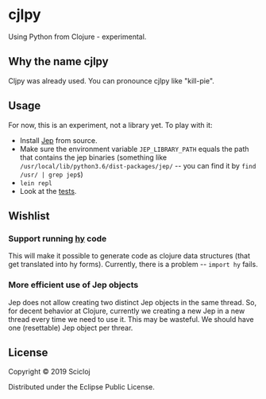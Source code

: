 # cjlpy

Using Python from Clojure - experimental.

## Why the name cjlpy

Cljpy was already used. You can pronounce cjlpy like "kill-pie".

## Usage

For now, this is an experiment, not a library yet. To play with it:

- Install [Jep](https://github.com/ninia/jep) from source. 
- Make sure the environment variable `JEP_LIBRARY_PATH` equals the path that contains the jep binaries (something like `/usr/local/lib/python3.6/dist-packages/jep/` -- you can find it by `find /usr/ | grep jep$`)
- `lein repl`
- Look at the [tests](./test/cjlpy/core_test.clj).

## Wishlist

### Support running [hy](http://docs.hylang.org/en/stable/) code
This will make it possible to generate code as clojure data structures (that get translated into hy forms).
Currently, there is a problem -- `import hy` fails.

### More efficient use of Jep objects
Jep does not allow creating two distinct Jep objects in the same thread. So, for decent behavior at Clojure, currently we creating a new Jep in a new thread every time we need to use it. This may be wasteful. We should have one (resettable) Jep object per threar.

## License

Copyright © 2019 Scicloj

Distributed under the Eclipse Public License.
